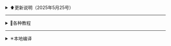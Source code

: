 <details>
<summary>⬆️更新说明（2025年5月25号）</summary>

---

2025年5月25号

1、 更换 [清理releases和workflows]，[新的设置方法在这里](https://github.com/danshui-git/delete-releases-workflows)

</details>

---

<details>
<summary>🔎各种教程</summary>


- [GitHub Actions 编译教程](https://github.com/danshui-git/shuoming#编译教程)
- [Amlogic、Rockchip系列固件打包设置教程](https://github.com/danshui-git/shuoming/blob/master/Amlogic.md)
- [在线更新固件插件说明](https://github.com/danshui-git/shuoming/blob/master/%E5%AE%9A%E6%97%B6%E6%9B%B4%E6%96%B0%E6%8F%92%E4%BB%B6.md)

</details>

---

<details>
<summary>✴️本地编译</summary>
<br>
- [本地Ubuntu一键编译OpenWrt固件](https://github.com/281677160/bendi)
<br/>
</details>
